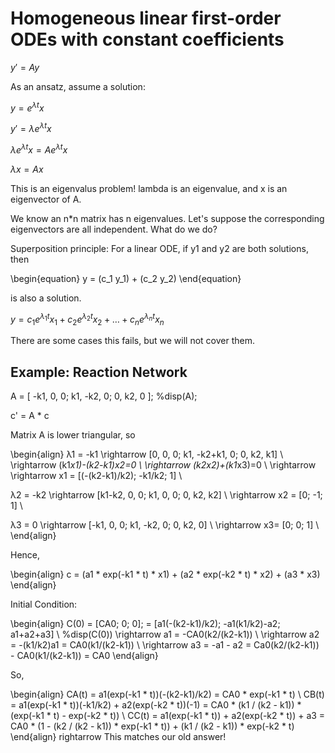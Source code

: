 # Homogeneous linear first-order ODEs with constant coefficients

$y' = Ay$


As an ansatz, assume a solution: 

$y = e^{λt}x$

$y' = λe^{λt}x$

$λe^{λt}x = Ae^{λt}x$

$λx = Ax$


This is an eigenvalus problem! lambda is an eigenvalue, and x is an eigenvector of A.


We know an n*n matrix has n eigenvalues. Let's suppose the corresponding eigenvectors are all independent. What do we do?


Superposition principle: For a linear ODE, if y1 and y2 are both solutions, then


\begin{equation}
y = (c_1 y_1) + (c_2 y_2) 
\end{equation}

is also a solution.


$y = c_1 e^{λ_1 t} x_1 + c_2 e^{λ_2 t} x_2 + \dots + c_n e^{λ_n t} x_n$ 


There are some cases this fails, but we will not cover them.



## Example: Reaction Network


A = [ -k1, 0, 0; k1, -k2, 0; 0, k2, 0 ];
%disp(A);

c' = A * c

Matrix A is lower triangular, so

\begin{align}
λ1 = -k1 \rightarrow  [0, 0, 0; k1, -k2+k1, 0; 0, k2, k1] \\
\rightarrow (k1*x1)-(k2-k1)*x2=0 \\
\rightarrow (k2*x2)+(k1*x3)=0 \\
\rightarrow \rightarrow x1 = [(-(k2-k1)/k2); -k1/k2; 1] \\

λ2 = -k2 \rightarrow  [k1-k2, 0, 0; k1, 0, 0; 0, k2, k2]  \\
\rightarrow x2 = [0; -1; 1]  \\

λ3 = 0 \rightarrow  [-k1, 0, 0; k1, -k2, 0; 0, k2, 0] \\
\rightarrow x3= [0; 0; 1] \\
\end{align}

Hence,

\begin{align}
 c = (a1 * exp(-k1 * t) * x1) + (a2 * exp(-k2 * t) * x2) + (a3 * x3) 
\end{align}

Initial Condition:

\begin{align}
C(0) = [CA0; 0; 0];  = [a1(-(k2-k1)/k2); -a1(k1/k2)-a2; a1+a2+a3] \\
%disp(C(0))
\rightarrow  a1 = -CA0(k2/(k2-k1))  \\
\rightarrow  a2 = -(k1/k2)a1 = CA0(k1/(k2-k1)) \\
\rightarrow  a3 = -a1 - a2 = Ca0(k2/(k2-k1)) - CA0(k1/(k2-k1)) = CA0 
\end{align}

So,

\begin{align}
CA(t) = a1(exp(-k1 * t))(-(k2-k1)/k2) = CA0 * exp(-k1 * t)  \\
CB(t) = a1(exp(-k1 * t))(-k1/k2) + a2(exp(-k2 * t))(-1) = CA0 * (k1 / (k2 - k1)) * (exp(-k1 * t) - exp(-k2 * t)) \\
CC(t) = a1(exp(-k1 * t)) + a2(exp(-k2 * t)) + a3 = CA0 * (1 - (k2 / (k2 - k1)) * exp(-k1 * t)) + (k1 / (k2 - k1)) * exp(-k2 * t)
\end{align}
rightarrow This matches our old answer!

